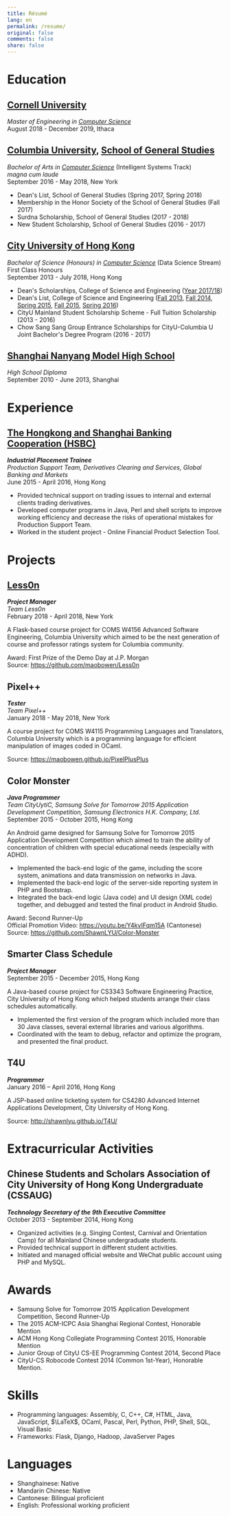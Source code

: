 ```yaml
---
title: Résumé
lang: en
permalink: /resume/
original: false
comments: false
share: false
---
```

# Education

## [Cornell University](https://www.cornell.edu)

*Master of Engineering in [Computer Science](https://www.cs.cornell.edu)*  
August 2018 - December 2019, Ithaca 

## [Columbia University](https://www.columbia.edu), [School of General Studies](https://gs.columbia.edu)

*Bachelor of Arts in [Computer Science](https://www.cs.columbia.edu)* (Intelligent Systems Track)  
*magna cum laude*   
September 2016 - May 2018, New York

- Dean's List, School of General Studies (Spring 2017, Spring 2018)
- Membership in the Honor Society of the School of General Studies (Fall 2017)
- Surdna Scholarship, School of General Studies (2017 - 2018)
- New Student Scholarship, School of General Studies (2016 - 2017)

## [City University of Hong Kong](https://www.cityu.edu.hk)

*Bachelor of Science (Honours) in [Computer Science](https://www.cs.cityu.edu.hk)* (Data Science Stream)  
First Class Honours  
September 2013 - July 2018, Hong Kong

- Dean's Scholarships, College of Science and Engineering ([Year 2017/18](http://www6.cityu.edu.hk/cse/cms/content.aspx?id=scholarshipsawards&lang=en))
- Dean's List, College of Science and Engineering ([Fall 2013](https://www6.cityu.edu.hk/cse/cms/admin/Data/uploadfile/1/Dean%27s%20List_201402.pdf), [Fall 2014](https://www6.cityu.edu.hk/cse/cms/admin/Data/uploadfile/1/Dean%27s%20List_201503.pdf), [Spring 2015](https://www6.cityu.edu.hk/cse/cms/admin/Data/uploadfile/1/Dean%27s%20List_201508.pdf), [Fall 2015](https://www6.cityu.edu.hk/cse/cms/admin/Data/uploadfile/1/Dean%27s%20List_201603.pdf), [Spring 2016](https://www6.cityu.edu.hk/cse/cms/admin/Data/uploadfile/1/Dean%27s%20List_201608.pdf))
- CityU Mainland Student Scholarship Scheme - Full Tuition Scholarship (2013 - 2016)
- Chow Sang Sang Group Entrance Scholarships for CityU-Columbia U Joint Bachelor's Degree Program (2016 - 2017)

## [Shanghai Nanyang Model High School](http://www.nanmo.cn)

*High School Diploma*  
September 2010 - June 2013, Shanghai

# Experience

## [The Hongkong and Shanghai Banking Cooperation (HSBC)](https://www.hsbc.com.hk)

***Industrial Placement Trainee***  
*Production Support Team, Derivatives Clearing and Services, Global Banking and Markets*  
June 2015 - April 2016, Hong Kong

- Provided technical support on trading issues to internal and external clients trading derivatives.
- Developed computer programs in Java, Perl and shell scripts to improve working efficiency and decrease the risks of operational mistakes for Production Support Team.
- Worked in the student project - Online Financial Product Selection Tool.

# Projects

## [Less0n](https://less0n.bmao.tech/)

***Project Manager***  
*Team Less0n*  
February 2018 - April 2018, New York

A Flask-based course project for COMS W4156 Advanced Software Engineering, Columbia University which aimed to be the next generation of course and professor ratings system for Columbia community.

Award: First Prize of the Demo Day at J.P. Morgan   
Source: https://github.com/maobowen/Less0n

## Pixel++

***Tester***  
*Team Pixel++*  
January 2018 - May 2018, New York

A course project for COMS W4115 Programming Languages and Translators, Columbia University which is a programming language for efficient manipulation of images coded in OCaml.
  
Source: https://maobowen.github.io/PixelPlusPlus

## Color Monster

***Java Programmer***  
*Team CityUytiC, Samsung Solve for Tomorrow 2015 Application Development Competition, Samsung Electronics H.K. Company, Ltd.*  
September 2015 - October 2015, Hong Kong

An Android game designed for Samsung Solve for Tomorrow 2015 Application Development Competition which aimed to train the ability of concentration of children with special educational needs (especially with ADHD).

- Implemented the back-end logic of the game, including the score system, animations and data transmission on networks in Java.
- Implemented the back-end logic of the server-side reporting system in PHP and Bootstrap.
- Integrated the back-end logic (Java code) and UI design (XML code) together, and debugged and tested the final product in Android Studio.

Award: Second Runner-Up  
Official Promotion Video: https://youtu.be/Y4kvIFqm15A (Cantonese)  
Source: https://github.com/ShawnLYU/Color-Monster

## Smarter Class Schedule

***Project Manager***  
September 2015 - December 2015, Hong Kong

A Java-based course project for CS3343 Software Engineering Practice, City University of Hong Kong which helped students arrange their class schedules automatically.

- Implemented the first version of the program which included more than 30 Java classes, several external libraries and various algorithms.
- Coordinated with the team to debug, refactor and optimize the program, and presented the final product.

## T4U

***Programmer***  
January 2016 – April 2016, Hong Kong

A JSP-based online ticketing system for CS4280 Advanced Internet Applications Development, City University of Hong Kong.

Source: http://shawnlyu.github.io/T4U/

# Extracurricular Activities

## Chinese Students and Scholars Association of City University of Hong Kong Undergraduate (CSSAUG)
***Technology Secretary of the 9th Executive Committee***  
October 2013 - September 2014, Hong Kong
- Organized activities (e.g. Singing Contest, Carnival and Orientation Camp) for all Mainland Chinese undergraduate students.
- Provided technical support in different student activities.
- Initiated and managed official website and WeChat public account using PHP and MySQL.

# Awards

- Samsung Solve for Tomorrow 2015 Application Development Competition, Second Runner-Up
- The 2015 ACM-ICPC Asia Shanghai Regional Contest, Honorable Mention
- ACM Hong Kong Collegiate Programming Contest 2015, Honorable Mention
- Junior Group of CityU CS-EE Programming Contest 2014, Second Place
- CityU-CS Robocode Contest 2014 (Common 1st-Year), Honorable Mention.

# Skills

- Programming languages: Assembly, C, C++, C#, HTML, Java, JavaScript, $\LaTeX$, OCaml, Pascal, Perl, Python, PHP, Shell, SQL, Visual Basic
- Frameworks: Flask, Django, Hadoop, JavaServer Pages

# Languages

- Shanghainese: Native
- Mandarin Chinese: Native
- Cantonese: Bilingual proficient
- English: Professional working proficient
